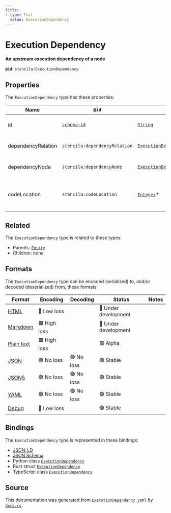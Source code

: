 ```yaml
---
title:
- type: Text
  value: ExecutionDependency
---
```


# Execution Dependency

**An upstream execution dependency of a node**

**`@id`**: `stencila:ExecutionDependency`

## Properties

The `ExecutionDependency` type has these properties:

| Name               | `@id`                                | Type                                                                                                           | Description                                             | Inherited from                                                                                |
| ------------------ | ------------------------------------ | -------------------------------------------------------------------------------------------------------------- | ------------------------------------------------------- | --------------------------------------------------------------------------------------------- |
| id                 | [`schema:id`](https://schema.org/id) | [`String`](https://stencila.dev/docs/reference/schema/data/string)                                             | The identifier for this item                            | [`Entity`](https://stencila.dev/docs/reference/schema/other/entity)                           |
| dependencyRelation | `stencila:dependencyRelation`        | [`ExecutionDependencyRelation`](https://stencila.dev/docs/reference/schema/flow/execution-dependency-relation) | The relation to the dependency                          | [`ExecutionDependency`](https://stencila.dev/docs/reference/schema/flow/execution-dependency) |
| dependencyNode     | `stencila:dependencyNode`            | [`ExecutionDependencyNode`](https://stencila.dev/docs/reference/schema/flow/execution-dependency-node)         | The node that is the dependency                         | [`ExecutionDependency`](https://stencila.dev/docs/reference/schema/flow/execution-dependency) |
| codeLocation       | `stencila:codeLocation`              | [`Integer`](https://stencila.dev/docs/reference/schema/data/integer)*                                          | The location that the dependency is defined within code | [`ExecutionDependency`](https://stencila.dev/docs/reference/schema/flow/execution-dependency) |

## Related

The `ExecutionDependency` type is related to these types:

- Parents: [`Entity`](https://stencila.dev/docs/reference/schema/other/entity)
- Children: none

## Formats

The `ExecutionDependency` type can be encoded (serialized) to, and/or decoded (deserialized) from, these formats:

| Format                                                           | Encoding       | Decoding     | Status                 | Notes |
| ---------------------------------------------------------------- | -------------- | ------------ | ---------------------- | ----- |
| [HTML](https://stencila.dev/docs/reference/formats/{name})       | 🔷 Low loss     |              | 🚧 Under development    |       |
| [Markdown](https://stencila.dev/docs/reference/formats/{name})   | 🟥 High loss    |              | 🚧 Under development    |       |
| [Plain text](https://stencila.dev/docs/reference/formats/{name}) | 🟥 High loss    |              | 🟥 Alpha                |       |
| [JSON](https://stencila.dev/docs/reference/formats/{name})       | 🟢 No loss      | 🟢 No loss    | 🟢 Stable               |       |
| [JSON5](https://stencila.dev/docs/reference/formats/{name})      | 🟢 No loss      | 🟢 No loss    | 🟢 Stable               |       |
| [YAML](https://stencila.dev/docs/reference/formats/{name})       | 🟢 No loss      | 🟢 No loss    | 🟢 Stable               |       |
| [Debug](https://stencila.dev/docs/reference/formats/{name})      | 🔷 Low loss     |              | 🟢 Stable               |       |

## Bindings

The `ExecutionDependency` type is represented in these bindings:

- [JSON-LD](https://stencila.dev/ExecutionDependency.jsonld)
- [JSON Schema](https://stencila.dev/ExecutionDependency.schema.json)
- Python class [`ExecutionDependency`](https://github.com/stencila/stencila/blob/main/python/stencila/types/execution_dependency.py)
- Rust struct [`ExecutionDependency`](https://github.com/stencila/stencila/blob/main/rust/schema/src/types/execution_dependency.rs)
- TypeScript class [`ExecutionDependency`](https://github.com/stencila/stencila/blob/main/typescript/src/types/ExecutionDependency.ts)

## Source

This documentation was generated from [`ExecutionDependency.yaml`](https://github.com/stencila/stencila/blob/main/schema/ExecutionDependency.yaml) by [`docs.rs`](https://github.com/stencila/stencila/blob/main/rust/schema-gen/src/docs.rs).